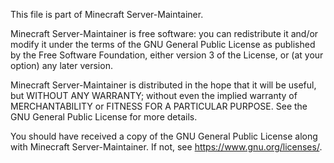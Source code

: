 This file is part of Minecraft Server-Maintainer.

Minecraft Server-Maintainer is free software: you can redistribute it and/or modify
it under the terms of the GNU General Public License as published by
the Free Software Foundation, either version 3 of the License, or
(at your option) any later version.

Minecraft Server-Maintainer is distributed in the hope that it will be useful,
but WITHOUT ANY WARRANTY; without even the implied warranty of
MERCHANTABILITY or FITNESS FOR A PARTICULAR PURPOSE.  See the
GNU General Public License for more details.

You should have received a copy of the GNU General Public License
along with Minecraft Server-Maintainer.  If not, see <https://www.gnu.org/licenses/>.
